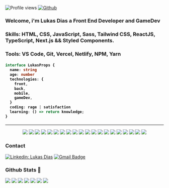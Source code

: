 ![Profile views](https://visitor-badge.glitch.me/badge?page_id=Lukasdias.Lukasdias)
[![Github](https://img.shields.io/github/followers/Lukasdias?label=Follow&style=social)](https://github.com/Lukasdias)

<h3 align="left"> 
   <strong>Welcome</strong>, i'm Lukas Dias a <strong>Front End Developer and GameDev</strong>
  </h3>

<h3 align="left"><strong>Skills</strong>: HTML, CSS, JavaScript, Sass, Tailwind CSS, ReactJS, TypeScript, Next.js && Styled Components.
  </h3>

<h3 align="left">
    <strong>Tools</strong>: VS Code, Git, Vercel, Netlify, NPM, Yarn
</h3>

<h4>

```ts
interface LukasProps {
  name: string
  age: number
  technologies: {
    front,
    back,
    mobile,
    gameDev,
  }
  coding: rage | satisfaction
  learning: () => return knowledge;
}

```

</h4>

---

<p align = "center">
<img src="https://img.shields.io/badge/C%23-239120?style=for-the-badge&logo=c-sharp&logoColor=white" />
<img src="https://img.shields.io/badge/Unity-100000?style=for-the-badge&logo=unity&logoColor=white" />
<img src="https://img.shields.io/badge/HTML5-E34F26?style=for-the-badge&logo=html5&logoColor=white" />
<img src="https://img.shields.io/badge/CSS3-1572B6?style=for-the-badge&logo=css3&logoColor=white" />
<img src="https://img.shields.io/badge/Sass-CC6699?style=for-the-badge&logo=sass&logoColor=white">
<img src="https://img.shields.io/badge/JavaScript-F7DF1E?style=for-the-badge&logo=javascript&logoColor=black" />
<img src="https://img.shields.io/badge/TypeScript-007ACC?style=for-the-badge&logo=typescript&logoColor=white" />
<img src="https://img.shields.io/badge/React-20232A?style=for-the-badge&logo=react&logoColor=61DAFB" />
<img src="https://img.shields.io/badge/React_Native-20232A?style=for-the-badge&logo=react&logoColor=61DAFB" />
<img src="https://img.shields.io/badge/next.js-000000?style=for-the-badge&logo=nextdotjs&logoColor=white" />
<img src="https://img.shields.io/badge/Expo-1B1F23?style=for-the-badge&logo=expo&logoColor=white" />
<img src="https://img.shields.io/badge/firebase-ffca28?style=for-the-badge&logo=firebase&logoColor=black" />
<img src="https://img.shields.io/badge/styled--components-DB7093?style=for-the-badge&logo=styled-components&logoColor=white" />
<img src="https://img.shields.io/badge/Chakra--UI-319795?style=for-the-badge&logo=chakra-ui&logoColor=white" />
<img src="https://img.shields.io/badge/Tailwind_CSS-38B2AC?style=for-the-badge&logo=tailwind-css&logoColor=white" />
<img src="https://img.shields.io/badge/Material%20UI-007FFF?style=for-the-badge&logo=mui&logoColor=white" />
<img src="https://img.shields.io/badge/Bootstrap-563D7C?style=for-the-badge&logo=bootstrap&logoColor=white" />
<img src="https://img.shields.io/badge/Netlify-00C7B7?style=for-the-badge&logo=netlify&logoColor=white" />
<img src="https://img.shields.io/badge/Node.js-43853D?style=for-the-badge&logo=node.js&logoColor=white" />
<img src="https://img.shields.io/badge/Git-F05032?style=for-the-badge&logo=git&logoColor=white">
</p>

<p align = "center" >

### Contact

[![Linkedin: Lukas Dias](https://img.shields.io/badge/-LukasDias-blue?style=flat-square&logo=Linkedin&logoColor=white&link=https://www.linkedin.com/in/lukasdias/)](https://www.linkedin.com/in/lukasdias/)
[![Gmail Badge](https://img.shields.io/badge/-diaslukas19@gmail.com-006bed?style=flat-square&logo=Gmail&logoColor=white&link=mailto:diaslukas19@gmail.com)](mailto:diaslukas19@gmail.com)

</p>

### Github Stats 🥇

<img src="https://hits.seeyoufarm.com/api/count/incr/badge.svg?url=https%3A%2F%2Fgithub.com%2FLukasdias1212%2Fhit-counter" />

<img src="https://github-profile-summary-cards.vercel.app/api/cards/profile-details?username=Lukasdias&theme=monokai" />

<img src="https://github-readme-streak-stats.herokuapp.com/?user=Lukasdias&theme=synthwave" />

<img src="https://activity-graph.herokuapp.com/graph?username=Lukasdias&theme=synthwave" />

<img src="https://github-readme-stats.vercel.app/api?username=Lukasdias&theme=synthwave" />

<img src="https://github-readme-stats.vercel.app/api/top-langs/?username=Lukasdias&theme=synthwave" />

<img src="https://github-profile-trophy.vercel.app/?username=Lukas&theme=synthwave" />




